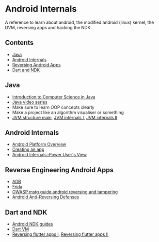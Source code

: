 # Android Internals
A reference to learn about android, the modified android (linux) kernel, the DVM, reversing apps and hacking the NDK.

## Contents

- [Java](#java)
- [Android Internals](#android-internals)
- [Reversing Android Apps](#reverse-engineering-android-apps)
- [Dart and NDK](#dart-and-ndk)

## Java
- [Introduction to Computer Science in Java](https://introcs.cs.princeton.edu/java/cs/)
- [Java video series](https://www.youtube.com/playlist?list=PLFE2CE09D83EE3E28)
- Make sure to learn OOP concepts clearly
- Make a project like an algorithm visualiser or something
- [JVM structure main](https://docs.oracle.com/javase/7/docs/), [JVM internals I](https://blog.jamesdbloom.com/JVMInternals.html), [JVM internals II](https://www.freecodecamp.org/news/jvm-tutorial-java-virtual-machine-architecture-explained-for-beginners/)

## Android Internals
- [Android Platform Overview](https://github.com/OWASP/owasp-mstg/blob/master/Document/0x05a-Platform-Overview.md)
- [Creating an app](https://developer.android.com/training/basics/firstapp)
- [Android Internals::Power User's View](https://www.amazon.com/Android-Internals-Power-Users-View/dp/0991055586)

## Reverse Engineering Android Apps
- [ADB](https://developer.android.com/studio/command-line/adb)
- [Frida](https://frida.re/docs/android)
- [OWASP mstg guide android reversing and tampering](https://github.com/OWASP/owasp-mstg/blob/master/Document/0x05c-Reverse-Engineering-and-Tampering.md)
- [Android Anti-Reversing Defenses](https://github.com/OWASP/owasp-mstg/blob/master/Document/0x05j-Testing-Resiliency-Against-Reverse-Engineering.md)

## Dart and NDK
- [Android NDK guides](https://developer.android.com/ndk/guides)
- [Dart VM](https://mrale.ph/dartvm)
- [Reversing flutter apps I](https://blog.tst.sh/reverse-engineering-flutter-apps-part-1/), [Reversing flutter apps II](https://blog.tst.sh/reverse-engineering-flutter-apps-part-2/)
